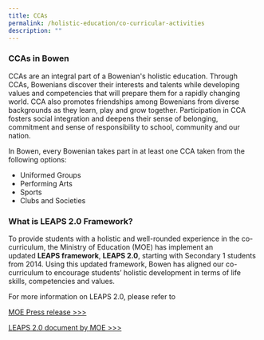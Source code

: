 ```yaml
---
title: CCAs
permalink: /holistic-education/co-curricular-activities
description: ""
---
```

### CCAs in Bowen

CCAs are an integral part of a Bowenian's holistic education. Through CCAs, Bowenians discover their interests and talents while developing values and competencies that will prepare them for a rapidly changing world. CCA also promotes friendships among Bowenians from diverse backgrounds as they learn, play and grow together. Participation in CCA fosters social integration and deepens their sense of belonging, commitment and sense of responsibility to school, community and our nation.

In Bowen, every Bowenian takes part in at least one CCA taken from the following options:


*   Uniformed Groups
*   Performing Arts
*   Sports
*   Clubs and Societies

### What is LEAPS 2.0 Framework?


To provide students with a holistic and well-rounded experience in the co-curriculum, the Ministry of Education (MOE) has implement an updated **LEAPS framework**, **LEAPS 2.0**, starting with Secondary 1 students from 2014. Using this updated framework, Bowen has aligned our co-curriculum to encourage students’ holistic development in terms of life skills, competencies and values.

  

For more information on LEAPS 2.0, please refer to 

[MOE Press release >>>](https://www.moe.gov.sg/news/press-releases/updated-leaps-20-to-better-support-students--holistic-development) 

[LEAPS 2.0 document by MOE >>>](https://www.moe.gov.sg/docs/default-source/document/education/programmes/co-curricular-activities/leaps-2.pdf)